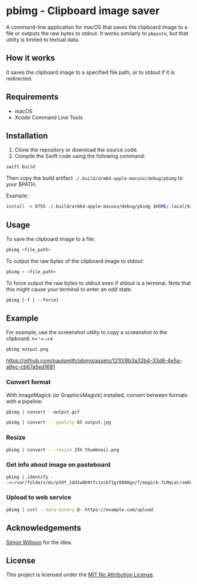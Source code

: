 # pbimg - Clipboard image saver

A command-line application for macOS that saves the clipboard image to a file or
outputs the raw bytes to stdout. It works similarly to `pbpaste`, but that utility
is limited to textual data.

## How it works

It saves the clipboard image to a specified file path, or to stdout if it is
redirected.

## Requirements

- macOS
- Xcode Command Line Tools

## Installation

1. Clone the repository or download the source code.
2. Compile the Swift code using the following command:

```sh
swift build
```

Then copy the build artifact `./.build/arm64-apple-macosx/debug/pbimg` to your
$PATH.

Example:

```sh
install -m 0755 ./.build/arm64-apple-macosx/debug/pbimg $HOME/.local/bin
```

## Usage

To save the clipboard image to a file:

```sh
pbimg <file_path>
```

To output the raw bytes of the clipboard image to stdout:

```sh
pbimg > <file_path>
```

To force output the raw bytes to stdout even if stdout is a terminal. Note that
this might cause your terminal to enter an odd state.

```sh
pbimg [-f | --force]
```

## Example

For example, use the screenshot utility to copy a screenshot to the clipboard:
`⌘`+`⌃`+`⇧`+`4`

```sh
pbimg output.png
```

https://github.com/paulsmith/pbimg/assets/1210/8b3a32b4-33d8-4e5a-a9ec-cb67a5ed1681

### Convert format

With ImageMagick (or GraphicsMagick) installed, convert between formats with a
pipeline:

```sh
pbimg | convert - output.gif
```

```sh
pbimg | convert - -quality 65 output.jpg
```

### Resize

```sh
pbimg | convert - -resize 25% thumbnail.png
```

### Get info about image on pasteboard

```sh
pbimg | identify -
-=>/var/folders/mc/p59f_1dd1w9b9tfc1zc6f1gr0000gn/T/magick-7LMqLeLrxmEOVvX3zBqn_VF8y2ouyaVO PNG 3248x2080 3248x2080+0+0 8-bit sRGB 970964B 0.010u 0:00.000
```

### Upload to web service

```sh
pbimg | curl --data-binary @- https://example.com/upload
```

## Acknowledgements

[Simon Willison](https://til.simonwillison.net/macos/impaste) for the idea.

## License

This project is licensed under the [MIT No Attribution License](COPYING).
